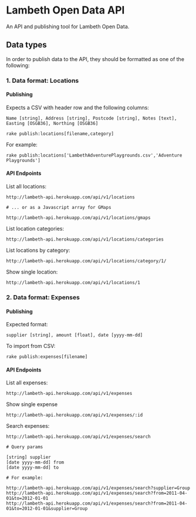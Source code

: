 # Lambeth Open Data API

An API and publishing tool for Lambeth Open Data.

## Data types

In order to publish data to the API, they should be formatted as one of the following:

### 1. Data format: Locations

#### Publishing

Expects a CSV with header row and the following columns:

    Name [string], Address [string], Postcode [string], Notes [text], Easting [OSGB36], Northing [OSGB36]

    rake publish:locations[filename,category]

For example:

	rake publish:locations['LambethAdventurePlaygrounds.csv','Adventure Playgrounds']

#### API Endpoints

List all locations:

    http://lambeth-api.herokuapp.com/api/v1/locations

    # ... or as a Javascript array for GMaps

	http://lambeth-api.herokuapp.com/api/v1/locations/gmaps
	
List location categories:

    http://lambeth-api.herokuapp.com/api/v1/locations/categories

List locations by category:

    http://lambeth-api.herokuapp.com/api/v1/locations/category/1/

Show single location:

    http://lambeth-api.herokuapp.com/api/v1/locations/1

### 2. Data format: Expenses

#### Publishing

Expected format:

    supplier [string], amount [float], date [yyyy-mm-dd]
    
To import from CSV:

    rake publish:expenses[filename]

#### API Endpoints

List all expenses:

    http://lambeth-api.herokuapp.com/api/v1/expenses

Show single expense

	http://lambeth-api.herokuapp.com/api/v1/expenses/:id

Search expenses:

	http://lambeth-api.herokuapp.com/api/v1/expenses/search

	# Query params

    [string] supplier
    [date yyyy-mm-dd] from
    [date yyyy-mm-dd] to

	# For example:

    http://lambeth-api.herokuapp.com/api/v1/expenses/search?supplier=Group
    http://lambeth-api.herokuapp.com/api/v1/expenses/search?from=2011-04-01&to=2012-01-01
	http://lambeth-api.herokuapp.com/api/v1/expenses/search?from=2011-04-01&to=2012-01-01&supplier=Group

